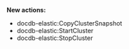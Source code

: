 **New actions:**

- docdb-elastic:CopyClusterSnapshot
- docdb-elastic:StartCluster
- docdb-elastic:StopCluster
